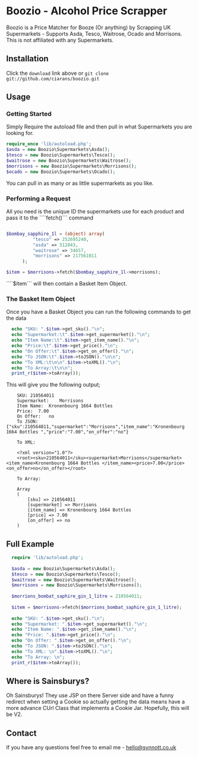 # Boozio - Alcohol Price Scrapper
Boozio is a Price Matcher for Booze (Or anything) by Scrapping UK Supermarkets - Supports Asda, Tesco, Waitrose, Ocado and Morrisons.
This is not affiliated with any Supermarkets.

## Installation

Click the `download` link above or `git clone git://github.com/ciarans/boozio.git`

## Usage

### Getting Started

Simply Require the autoload file and then pull in what Supermarkets you are looking for.

  ```php
  require_once 'lib/autoload.php';
  $asda = new Boozio\Supermarkets\Asda();
  $tesco = new Boozio\Supermarkets\Tesco();
  $waitrose = new Boozio\Supermarkets\Waitrose();
  $morrisons = new Boozio\Supermarkets\Morrisons();
  $ocado = new Boozio\Supermarkets\Ocado();
  ```
  
You can pull in as many or as little supermarkets as you like. 

### Performing a Request

All you need is the unique ID the supermarkets use for each product and pass it to the ````fetch()``` command

  ```php
  
$bombay_sapphire_1l = (object) array(
            "tesco" => 252695240,
            "asda" => 512843,
            "waitrose" => 34657,
            "morrisons" => 217561011
        );
  
  $item = $morrisons->fetch($bombay_sapphire_1l->morrisons);
  ```
````$item``` will then contain a Basket Item Object.

### The Basket Item Object

Once you have a Basket Object you can run the following  commands to get the data

  ```php
	echo "SKU: ".$item->get_sku()."\n";
	echo "Supermarket:\t".$item->get_supermarket()."\n";
	echo "Item Name:\t".$item->get_item_name()."\n";
	echo "Price:\t".$item->get_price()."\n";
	echo "On Offer:\t".$item->get_on_offer()."\n";
	echo "To JSON:\t".$item->toJSON()."\n\n";
	echo "To XML:\t\n\n".$item->toXML()."\n";
	echo "To Array:\t\n\n";
	print_r($item->toArray());
  ```
This will give you the following output;

```
	SKU: 210564011
	Supermarket:	Morrisons
	Item Name:	Kronenbourg 1664 Bottles 
	Price:	7.00
	On Offer:	no
	To JSON:	{"sku":210564011,"supermarket":"Morrisons","item_name":"Kronenbourg 1664 Bottles ","price":"7.00","on_offer":"no"}
	
	To XML:	
	
	<?xml version="1.0"?>
	<root><sku>210564011</sku><supermarket>Morrisons</supermarket><item_name>Kronenbourg 1664 Bottles </item_name><price>7.00</price><on_offer>no</on_offer></root>
	
	To Array:	
	
	Array
	(
	    [sku] => 210564011
	    [supermarket] => Morrisons
	    [item_name] => Kronenbourg 1664 Bottles 
	    [price] => 7.00
	    [on_offer] => no
	)
```
  
## Full Example

  ```php
	require 'lib/autoload.php';
	
	$asda = new Boozio\Supermarkets\Asda();
	$tesco = new Boozio\Supermarkets\Tesco();
	$waitrose = new Boozio\Supermarkets\Waitrose();
	$morrisons = new Boozio\Supermarkets\Morrisons();
	
	$morrions_bombat_saphire_gin_1_litre = 210564011;
	
	$item = $morrisons->fetch($morrions_bombat_saphire_gin_1_litre);
	
	echo "SKU: ".$item->get_sku()."\n";
	echo "Supermarket: ".$item->get_supermarket()."\n";
	echo "Item Name: ".$item->get_item_name()."\n";
	echo "Price: ".$item->get_price()."\n";
	echo "On Offer: ".$item->get_on_offer()."\n";
	echo "To JSON: ".$item->toJSON()."\n";
	echo "To XML: \n".$item->toXML()."\n";
	echo "To Array: \n";
	print_r($item->toArray());
  ```
## Where is Sainsburys?

Oh Sainsburys! They use JSP on there Server side and have a funny redirect when setting a Cookie so actually getting the data means have a more advance CUrl Class that implements a Cookie Jar. Hopefully, this will be V2.

## Contact

If you have any questions  feel free to email me - hello@synnott.co.uk
